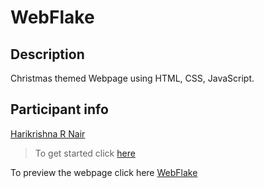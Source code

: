 # WebFlake

## Description
Christmas themed Webpage using HTML, CSS, JavaScript.  

## Participant info

[Harikrishna R Nair](https://github.com/harikris001)

> To get started click [here](GETTING_STARTED.md)


To preview the webpage click here [WebFlake](https://harikris001.github.io/Tinkerhub-WebFlake/)
